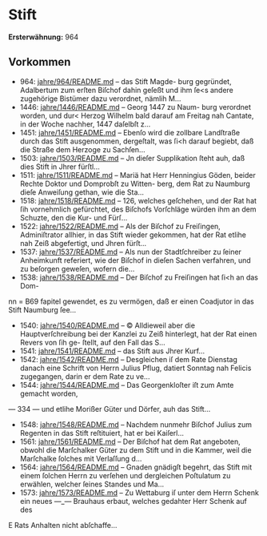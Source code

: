 # Stift

**Ersterwähnung:** 964

## Vorkommen
- 964: [jahre/964/README.md](../jahre/964/README.md) – das Stift Magde-
burg gegründet, Adalbertum zum erſten Biſchof dahin
geſeßt und ihm ſe<s andere zugehörige Bistümer dazu
verordnet, nämlih M...
- 1446: [jahre/1446/README.md](../jahre/1446/README.md) – Georg 1447 zu Naum-
burg verordnet worden, und dur< Herzog Wilhelm bald
darauf am Freitag nah Cantate, in der Woche nachher,
1447 daſelbſt z...
- 1451: [jahre/1451/README.md](../jahre/1451/README.md) – Ebenſo
wird die zollbare Landſtraße durch das Stift ausgenommen,
dergeſtalt, was ſi<h darauf begiebt, daß die Straße dem
Herzoge zu Sachſen...
- 1503: [jahre/1503/README.md](../jahre/1503/README.md) – Jn dieſer
Supplikation ſteht auh, daß dies Stift in Jhrer fürſtl...
- 1511: [jahre/1511/README.md](../jahre/1511/README.md) – Mariä hat Herr Henningius
Göden, beider Rechte Doktor und Domprobſt zu Witten-
berg, dem Rat zu Naumburg dieſe Anweiſung gethan, wie
die Sta...
- 1518: [jahre/1518/README.md](../jahre/1518/README.md) – 126, welches geſchehen, und der Rat hat ſih vornehmlich
gefürchtet, des Biſchofs Vorſchläge würden ihm an dem
Schuzte, den die Kur- und Fürſ...
- 1522: [jahre/1522/README.md](../jahre/1522/README.md) – Als der Biſchof zu Freiſingen, Adminiſtrator allhier,
in das Stift wieder gekommen, hat der Rat etlihe nah
Zeiß abgefertigt, und Jhren fürſt...
- 1537: [jahre/1537/README.md](../jahre/1537/README.md) – Als nun der Stadtſchreiber zu ſeiner Anheimkunft
referiert, wie der Biſchof in dieſen Sachen verfahren, und
zu beſorgen geweſen, wofern die...
- 1538: [jahre/1538/README.md](../jahre/1538/README.md) – Der Biſchof zu Freiſingen hat ſi<h an das Dom-


nn
= B69
fapitel gewendet, es zu vermögen, daß er einen Coadjutor
in das Stift Naumburg ſee...
- 1540: [jahre/1540/README.md](../jahre/1540/README.md) – ©
Alldieweil aber die Hauptverſchreibung bei der Kanzlei
zu Zeiß hinterlegt, hat der Rat einen Revers von ſih ge-
ſtellt, auf den Fall das S...
- 1541: [jahre/1541/README.md](../jahre/1541/README.md) – das Stift aus Jhrer Kurf...
- 1542: [jahre/1542/README.md](../jahre/1542/README.md) – Desgleichen iſ dem Rate Dienstag danach eine Schrift
von Herrn Julius Pflug, datiert Sonntag nah Felicis
zugegangen, darin er dem Rate zu ve...
- 1544: [jahre/1544/README.md](../jahre/1544/README.md) – Das Georgenkloſter iſt zum Amte gemacht worden,


— 334 —
und etlihe Morißer Güter und Dörfer, auh das Stift...
- 1548: [jahre/1548/README.md](../jahre/1548/README.md) – Nachdem nunmehr Biſchof Julius zum Regenten in
das Stift reſtituiert, hat er bei Kaiſerl...
- 1561: [jahre/1561/README.md](../jahre/1561/README.md) – Der Biſchof hat dem Rat angeboten, obwohl die
Marſchalker Güter zu dem Stift und in die Kammer,
weil die Marſchalke ſolches mit Verlaſſung d...
- 1564: [jahre/1564/README.md](../jahre/1564/README.md) – Gnaden gnädigſt begehrt, das Stift mit einem ſolchen
Herrn zu verſehen und dergleichen Poſtulatum zu erwählen,
welcher ſeines Standes und Ma...
- 1573: [jahre/1573/README.md](../jahre/1573/README.md) – Zu Wettaburg iſ unter dem Herrn Schenk ein neues
—_— Brauhaus erbaut, welches gedahter Herr Schenk auf des


E
Rats Anhalten nicht abſchaffe...
